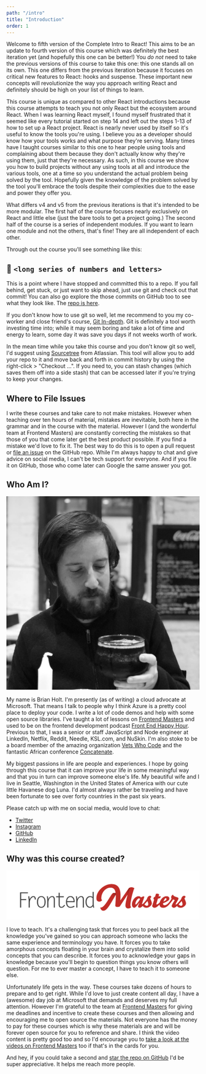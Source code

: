 ```yaml
---
path: "/intro"
title: "Introduction"
order: 1
---
```


Welcome to fifth version of the Complete Intro to React! This aims to be an update to fourth version of this course which was definitely the best iteration yet (and hopefully this one can be better!) You _do not_ need to take the previous versions of this course to take this one: this one stands all on its own. This one differs from the previous iteration because it focuses on critical new features to React: hooks and suspense. These important new concepts will revolutionize the way you approach writing React and definitely should be high on your list of things to learn.

This course is unique as compared to other React introductions because this course attempts to teach you not only React but the ecosystem around React. When I was learning React myself, I found myself frustrated that it seemed like every tutorial started on step 14 and left out the steps 1-13 of how to set up a React project. React is nearly never used by itself so it's useful to know the tools you're using. I believe you as a developer should know how your tools works and what purpose they're serving. Many times have I taught courses similar to this one to hear people using tools and complaining about them because they don't actually know why they're using them, just that they're necessary. As such, in this course we show you how to build projects without any using tools at all and introduce the various tools, one at a time so you understand the actual problem being solved by the tool. Hopefully given the knowledge of the problem solved by the tool you'll embrace the tools despite their complexities due to the ease and power they offer you.

What differs v4 and v5 from the previous iterations is that it's intended to be more modular. The first half of the course focuses nearly exclusively on React and little else (just the bare tools to get a project going.) The second half of the course is a series of independent modules. If you want to learn one module and not the others, that's fine! They are all independent of each other.

Through out the course you'll see something like this:

## 🌳 `<long series of numbers and letters>`

This is a point where I have stopped and committed this to a repo. If you fall behind, get stuck, or just want to skip ahead, just use git and check out that commit! You can also go explore the those commits on GitHub too to see what they look like. The [repo is here][gh].

If you don't know how to use git so well, let me recommend to you my co-worker and close friend's course, [Git In-depth][nina]. Git is definitely a tool worth investing time into; while it may seem boring and take a lot of time and energy to learn, some day it was save you days if not weeks worth of work.

In the mean time while you take this course and you don't know git so well, I'd suggest using [Sourcetree][sourcetree] from Atlassian. This tool will allow you to add your repo to it and move back and forth in commit history by using the right-click > "Checkout …". If you need to, you can stash changes (which saves them off into a side stash) that can be accessed later if you're trying to keep your changes.

## Where to File Issues

I write these courses and take care to not make mistakes. However when teaching over ten hours of material, mistakes are inevitable, both here in the grammar and in the course with the material. However I (and the wonderful team at Frontend Masters) are constantly correcting the mistakes so that those of you that come later get the best product possible. If you find a mistake we'd love to fix it. The best way to do this is to open a pull request or [file an issue][issue] on the GitHub repo. While I'm always happy to chat and give advice on social media, I can't be tech support for everyone. And if you file it on GitHub, those who come later can Google the same answer you got.

## Who Am I?

![Brian drinking a beer](images/brian.jpg)

My name is Brian Holt. I'm presently (as of writing) a cloud advocate at Microsoft. That means I talk to people why I think Azure is a pretty cool place to deploy your code. I write a lot of code demos and help with some open source libraries. I've taught a lot of lessons on [Frontend Masters][frontend-masters] and used to be on the frontend development podcast [Front End Happy Hour][fehh]. Previous to that, I was a senior or staff JavaScript and Node engineer at LinkedIn, Netflix, Reddit, Needle, KSL.com, and NuSkin. I'm also stoke to be a board member of the amazing organization [Vets Who Code][vwc] and the fantastic African conference [Concatenate][concat].

My biggest passions in life are people and experiences. I hope by going through this course that it can improve your life in some meaningful way and that you in turn can improve someone else's life. My beautiful wife and I live in Seattle, Washington in the United States of America with our cute little Havanese dog Luna. I'd almost always rather be traveling and have been fortunate to see over forty countries in the past six years.

Please catch up with me on social media, would love to chat:

- [Twitter][twitter]
- [Instagram][instagram]
- [GitHub][github]
- [LinkedIn][linkedin]

## Why was this course created?

![Frontend Masters Logo](images/FrontendMastersLogo.png)

I love to teach. It's a challenging task that forces you to peel back all the knowledge you've gained so you can approach someone who lacks the same experience and terminology you have. It forces you to take amorphous concepts floating in your brain and crystalize them into solid concepts that you can describe. It forces you to acknowledge your gaps in knowledge because you'll begin to question things you know others will question. For me to ever master a concept, I have to teach it to someone else.

Unfortunately life gets in the way. These courses take dozens of hours to prepare and to get right. While I'd love to just create content all day, I have a (awesome) day job at Microsoft that demands and deserves my full attention. However I'm grateful to the team at [Frontend Masters][fem] for giving me deadlines and incentive to create these courses and then allowing and encouraging me to open source the materials. Not everyone has the money to pay for these courses which is why these materials are and will be forever open source for you to reference and share. I think the video content is pretty good too and so I'd encourage you to [take a look at the videos on Frontend Masters][course] too if that's in the cards for you.

And hey, if you could take a second and [star the repo on GitHub][gh] I'd be super appreciative. It helps me reach more people.

[nina]: https://frontendmasters.com/courses/git-in-depth/
[gh]: https://github.com/btholt/complete-intro-to-react-v5
[sourcetree]: https://www.sourcetreeapp.com/
[v3]: https://btholt.github.io/complete-intro-to-react/
[frontend-masters]: https://frontendmasters.com/teachers/brian-holt/
[fehh]: http://frontendhappyhour.com/
[fem]: https://frontendmasters.com/
[twitter]: https://twitter.com/holtbt
[instagram]: https://www.instagram.com/briantholt/
[github]: https://github.com/btholt
[linkedin]: https://www.linkedin.com/in/btholt/
[course]: https://frontendmasters.com/courses/complete-react-v4/
[vwc]: https://vetswhocode.io/
[concat]: https://concatenate.io/
[issue]: https://github.com/btholt/complete-intro-to-react-v5/issues
